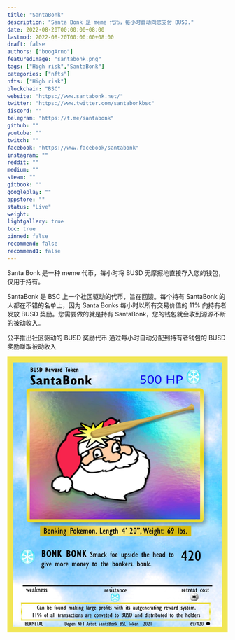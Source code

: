 ```yaml
---
title: "SantaBonk"
description: "Santa Bonk 是 meme 代币，每小时自动向您支付 BUSD."
date: 2022-08-20T00:00:00+08:00
lastmod: 2022-08-20T00:00:00+08:00
draft: false
authors: ["boogArno"]
featuredImage: "santabonk.png"
tags: ["High risk","SantaBonk"]
categories: ["nfts"]
nfts: ["High risk"]
blockchain: "BSC"
website: "https://www.santabonk.net/"
twitter: "https://www.twitter.com/santabonkbsc"
discord: ""
telegram: "https://t.me/santabonk"
github: ""
youtube: ""
twitch: ""
facebook: "https://www.facebook/santabonk"
instagram: ""
reddit: ""
medium: ""
steam: ""
gitbook: ""
googleplay: ""
appstore: ""
status: "Live"
weight: 
lightgallery: true
toc: true
pinned: false
recommend: false
recommend1: false
---
```

Santa Bonk 是一种 meme 代币，每小时将 BUSD 无摩擦地直接存入您的钱包，仅用于持有。

SantaBonk 是 BSC 上一个社区驱动的代币，旨在回馈。每个持有 SantaBonk 的人都在不错的名单上，因为 Santa Bonks 每小时以所有交易价值的 11% 向持有者发放 BUSD 奖励。您需要做的就是持有 SantaBonk，您的钱包就会收到源源不断的被动收入。

公平推出社区驱动的 BUSD 奖励代币
通过每小时自动分配到持有者钱包的 BUSD 奖励赚取被动收入

![FFlQhGbWQAM2Dm3](FFlQhGbWQAM2Dm3.jpg)